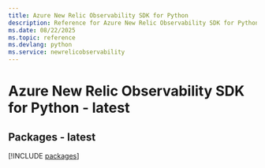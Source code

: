 ```yaml
---
title: Azure New Relic Observability SDK for Python
description: Reference for Azure New Relic Observability SDK for Python
ms.date: 08/22/2025
ms.topic: reference
ms.devlang: python
ms.service: newrelicobservability
---
```

# Azure New Relic Observability SDK for Python - latest
## Packages - latest
[!INCLUDE [packages](new-relic-observability-index.md)]